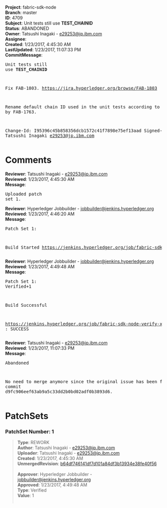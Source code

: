 <strong>Project</strong>: fabric-sdk-node<br><strong>Branch</strong>: master<br><strong>ID</strong>: 4709<br><strong>Subject</strong>: Unit tests still use **TEST_CHAINID**<br><strong>Status</strong>: ABANDONED<br><strong>Owner</strong>: Tatsushi Inagaki - e29253@jp.ibm.com<br><strong>Assignee</strong>:<br><strong>Created</strong>: 1/23/2017, 4:45:30 AM<br><strong>LastUpdated</strong>: 1/23/2017, 11:07:33 PM<br><strong>CommitMessage</strong>:<br><pre>Unit tests still use **TEST_CHAINID**

Fix FAB-1803.
https://jira.hyperledger.org/browse/FAB-1803

Rename default chain ID used in the unit tests according to
the fix by FAB-1763.

Change-Id: I95396c45b858356dcb1572c41f7898e75ef13aad
Signed-off-by: Tatsushi Inagaki <e29253@jp.ibm.com>
</pre><h1>Comments</h1><strong>Reviewer</strong>: Tatsushi Inagaki - e29253@jp.ibm.com<br><strong>Reviewed</strong>: 1/23/2017, 4:45:30 AM<br><strong>Message</strong>: <pre>Uploaded patch set 1.</pre><strong>Reviewer</strong>: Hyperledger Jobbuilder - jobbuilder@jenkins.hyperledger.org<br><strong>Reviewed</strong>: 1/23/2017, 4:46:20 AM<br><strong>Message</strong>: <pre>Patch Set 1:

Build Started https://jenkins.hyperledger.org/job/fabric-sdk-node-verify-x86_64/307/</pre><strong>Reviewer</strong>: Hyperledger Jobbuilder - jobbuilder@jenkins.hyperledger.org<br><strong>Reviewed</strong>: 1/23/2017, 4:49:48 AM<br><strong>Message</strong>: <pre>Patch Set 1: Verified+1

Build Successful 

https://jenkins.hyperledger.org/job/fabric-sdk-node-verify-x86_64/307/ : SUCCESS</pre><strong>Reviewer</strong>: Tatsushi Inagaki - e29253@jp.ibm.com<br><strong>Reviewed</strong>: 1/23/2017, 11:07:33 PM<br><strong>Message</strong>: <pre>Abandoned

No need to merge anymore since the original issue has been fixed by commit d9fc906eef63ab9a5c33dd2b0bd02adf0b3893d6.</pre><h1>PatchSets</h1><h3>PatchSet Number: 1</h3><blockquote><strong>Type</strong>: REWORK<br><strong>Author</strong>: Tatsushi Inagaki - e29253@jp.ibm.com<br><strong>Uploader</strong>: Tatsushi Inagaki - e29253@jp.ibm.com<br><strong>Created</strong>: 1/23/2017, 4:45:30 AM<br><strong>UnmergedRevision</strong>: [b64df746141df7d101a84df3b13934e38fe40f56](https://github.com/hyperledger-gerrit-archive/fabric-sdk-node/commit/b64df746141df7d101a84df3b13934e38fe40f56)<br><br><strong>Approver</strong>: Hyperledger Jobbuilder - jobbuilder@jenkins.hyperledger.org<br><strong>Approved</strong>: 1/23/2017, 4:49:48 AM<br><strong>Type</strong>: Verified<br><strong>Value</strong>: 1<br><br></blockquote>